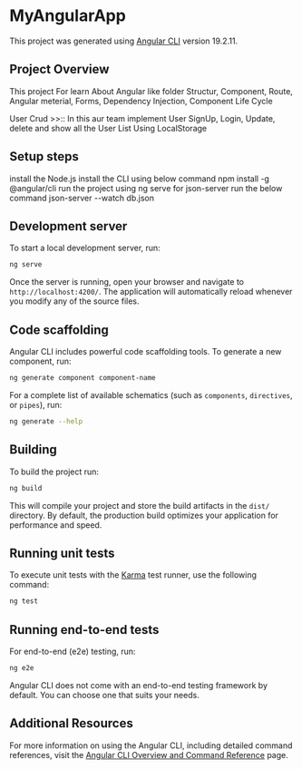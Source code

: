 # MyAngularApp

This project was generated using [Angular CLI](https://github.com/angular/angular-cli) version 19.2.11.

## Project Overview
 This project For learn About Angular like folder Structur, Component, Route, Angular meterial, Forms, Dependency Injection, Component Life Cycle

 User Crud >>:: In this aur team implement User SignUp, Login, Update, delete and show all the User List Using LocalStorage  

## Setup steps
 install the Node.js
 install the CLI using below command 
     npm install -g @angular/cli
 run the project using 
    ng serve
for json-server run the below command
    json-server --watch db.json



## Development server

To start a local development server, run:

```bash
ng serve
```

Once the server is running, open your browser and navigate to `http://localhost:4200/`. The application will automatically reload whenever you modify any of the source files.

## Code scaffolding

Angular CLI includes powerful code scaffolding tools. To generate a new component, run:

```bash
ng generate component component-name
```

For a complete list of available schematics (such as `components`, `directives`, or `pipes`), run:

```bash
ng generate --help
```

## Building

To build the project run:

```bash
ng build
```

This will compile your project and store the build artifacts in the `dist/` directory. By default, the production build optimizes your application for performance and speed.

## Running unit tests

To execute unit tests with the [Karma](https://karma-runner.github.io) test runner, use the following command:

```bash
ng test
```

## Running end-to-end tests

For end-to-end (e2e) testing, run:

```bash
ng e2e
```

Angular CLI does not come with an end-to-end testing framework by default. You can choose one that suits your needs.

## Additional Resources

For more information on using the Angular CLI, including detailed command references, visit the [Angular CLI Overview and Command Reference](https://angular.dev/tools/cli) page.
